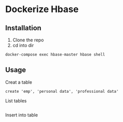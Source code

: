 # Dockerize Hbase
## Installation
1. Clone the repo
2. cd into dir
```
docker-compose exec hbase-master hbase shell
```
## Usage

Creat a table 
```
create 'emp', 'personal data', 'professional data'
```
List tables
```list
```
Insert into table
```put 'emp','1','personal data:name','raju'